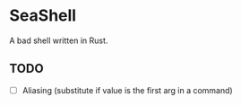 # SeaShell

A bad shell written in Rust.

## TODO

- [ ] Aliasing (substitute if value is the first arg in a command)
